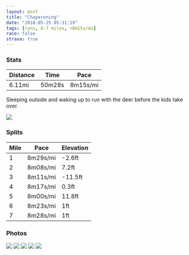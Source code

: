 ```yaml
---
layout: post
title: "Chaperoning"
date: "2018-05-25 05:31:19"
tags: [runs, 6-7 miles, <8m15s/mi]
race: false
strava: true
---
```


### Stats

| Distance | Time | Pace |
|----------|------|------|
|6.11mi|50m28s|8m15s/mi|

Sleeping outside and waking up to run with the deer before the kids take over.

<img src='https://maps.googleapis.com/maps/api/staticmap?maptype=roadmap&path=enc:smqzFde_jMwHeCaAqEmFnBcAaHRhJwBuA_@eDM|DmBDx@cC]iDwBCnAhHlEm@FjCdLwFt[ZpY`K{KmU{Do`@|Db`@rQfc@nShPrJ`NkN}QyNuKcSie@kDc]|Dz^jJbUcWgJgTBuFcFqAsFvA|F|ChD[tEcCh@W}B&key=AIzaSyC1MId7bFpkLXNAaYhBSTb8jLyiSqzbDtM&size=800x800&markers=color:yellow|label:S|41.21834,-75.20355&markers=color:green|label:F|41.219899999999996,-75.20232'>

### Splits

| Mile | Pace | Elevation |
|------|------|-----------|
|1|8m29s/mi|-2.6ft|
|2|8m08s/mi|7.2ft|
|3|8m11s/mi|-11.5ft|
|4|8m17s/mi|0.3ft|
|5|8m00s/mi|11.8ft|
|6|8m23s/mi|1ft|
|7|8m28s/mi|1ft|

### Photos
<img src='https://dgtzuqphqg23d.cloudfront.net/y2qZeosJrtV1p8FGpHB57eawyux_kWi8esgavx1N4wo-576x768.jpg'>

<img src='https://dgtzuqphqg23d.cloudfront.net/lP2jPGjLUfcHq03If1sg4n2r46FX2UDZNlNaFTqGvcw-563x768.jpg'>

<img src='https://dgtzuqphqg23d.cloudfront.net/d4tdfcGvecYO11-CcJYfyB_y9Oc_N29IW_Hu6-sV9FU-576x768.jpg'>

<img src='https://dgtzuqphqg23d.cloudfront.net/pPrLIt2-Q7wvHq0_33w9NnswxEcH2Lurwg_eb8zynrE-768x768.jpg'>

<img src='https://dgtzuqphqg23d.cloudfront.net/1I4HzsAFchkiLwzlOOwtXlxg8YXj5deB6N2ix_y8p1s-576x768.jpg'>
